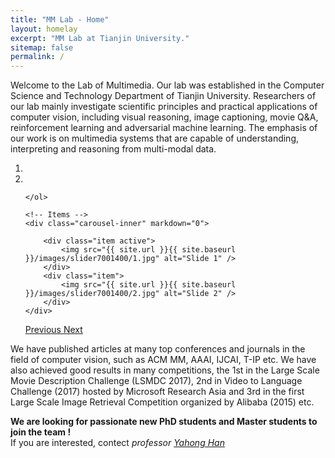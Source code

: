 ```yaml
---
title: "MM Lab - Home"
layout: homelay
excerpt: "MM Lab at Tianjin University."
sitemap: false
permalink: /
---
```


Welcome to the Lab of Multimedia. Our lab was established in the Computer Science and Technology Department of Tianjin University. Researchers of our lab mainly investigate scientific principles and practical applications of computer vision, including visual reasoning, image captioning, movie Q&A, reinforcement learning and adversarial machine learning. The emphasis of our work is on multimedia systems that are capable of understanding, interpreting and reasoning from multi-modal data.
 

<div markdown="0" id="carousel" class="carousel slide" data-ride="carousel" data-interval="5000" data-pause="hover" >
    <!-- Menu -->
    <ol class="carousel-indicators">
        <li data-target="#carousel" data-slide-to="0" class="active"></li>
        <li data-target="#carousel" data-slide-to="1"></li>

    </ol>

    <!-- Items -->
    <div class="carousel-inner" markdown="0">

        <div class="item active">
            <img src="{{ site.url }}{{ site.baseurl }}/images/slider7001400/1.jpg" alt="Slide 1" />
        </div>
        <div class="item">
            <img src="{{ site.url }}{{ site.baseurl }}/images/slider7001400/2.jpg" alt="Slide 2" />
        </div>
    </div> 
  <a class="left carousel-control" href="#carousel" role="button" data-slide="prev">
    <span class="glyphicon glyphicon-chevron-left" aria-hidden="true"></span>
    <span class="sr-only">Previous</span>
  </a>
  <a class="right carousel-control" href="#carousel" role="button" data-slide="next">
    <span class="glyphicon glyphicon-chevron-right" aria-hidden="true"></span>
    <span class="sr-only">Next</span>
  </a>
</div>


We have published articles at many top conferences and journals in the field of computer vision, such as ACM MM, AAAI, IJCAI, T-IP etc. We have also achieved good results in many competitions, the 1st in the Large Scale Movie Description Challenge (LSMDC 2017), 2nd in Video to Language Challenge (2017) hosted by Microsoft Research Asia and 3rd in the first Large Scale Image Retrieval Competition organized by Alibaba (2015) etc.

 **We are  looking for passionate new PhD students and Master students to join the team !** <br>
If you are interested, contect <i>professor [Yahong Han](http://cs.tju.edu.cn/faculty/hanyahong/index.html)</i>